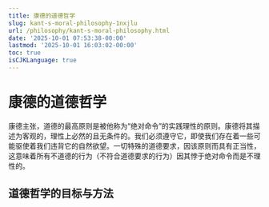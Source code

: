 ```yaml
---
title: 康德的道德哲学
slug: kant-s-moral-philosophy-1nxjlu
url: /philosophy/kant-s-moral-philosophy.html
date: '2025-10-01 07:53:38-00:00'
lastmod: '2025-10-01 16:03:02-00:00'
toc: true
isCJKLanguage: true
---
```


# 康德的道德哲学

康德主张，道德的最高原则是被他称为“绝对命令”的实践理性的原则。康德将其描述为客观的，理性上必然的且无条件的。我们必须遵守它，即使我们存在着一些可能驱使着我们违背它的自然欲望。一切特殊的道德要求，因该原则而具有正当性，这意味着所有不道德的行为（不符合道德要求的行为）因其悖于绝对命令而是不理性的。

## 道德哲学的目标与方法
